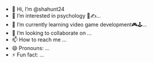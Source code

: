- 👋 Hi, I’m @shahunt24
- 👀 I’m interested in psychology 📖✍...
- 🌱 I’m currently learning video game development🎮🕹...
- 💞️ I’m looking to collaborate on ...
- 📫 How to reach me ...
- 😄 Pronouns: ...
- ⚡ Fun fact: ...
